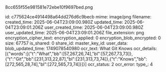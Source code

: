 8cc655f55e981581e72ebe10f9697bed.png

id: c775624ce4914498a64dd276d6c9becb
mime: image/png
filename: 
created_time: 2025-06-04T23:09:00.980Z
updated_time: 2025-06-04T23:09:01.206Z
user_created_time: 2025-06-04T23:09:00.980Z
user_updated_time: 2025-06-04T23:09:01.206Z
file_extension: png
encryption_cipher_text: 
encryption_applied: 0
encryption_blob_encrypted: 0
size: 67757
is_shared: 0
share_id: 
master_key_id: 
user_data: 
blob_updated_time: 1749078540980
ocr_text: What Git Knows
ocr_details: [{"words":[{"t":"What","bb":[57,267,26,74],"bl":[57,267,73,73]},{"t":"Git","bb":[231,313,22,87],"bl":[231,313,73,74]},{"t":"Knows","bb":[272,565,28,74],"bl":[272,565,73,74]}]}]
ocr_status: 2
ocr_error: 
type_: 4